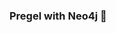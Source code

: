 ### Pregel with Neo4j 🚀



































































































































 




















































































































































































































